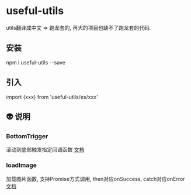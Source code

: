 # useful-utils
utils翻译成中文 => 跑龙套的, 再大的项目也缺不了跑龙套的代码.

## 安装
npm i useful-utils --save

## 引入
import {xxx} from 'useful-utils/es/xxx'

## :alien: 说明 
### BottomTrigger 
滚动到底部触发指定回调函数
[文档](https://github.com/383514580/useful-utils/blob/master/docs/BottomTrigger.md)

### loadImage
加载图片函数, 支持Promise方式调用, then对应onSuccess, catch对应onError
[文档](https://github.com/383514580/useful-utils/blob/master/docs/loadImage.md)

